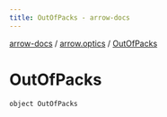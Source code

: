 ```yaml
---
title: OutOfPacks - arrow-docs
---
```


[arrow-docs](../index.html) / [arrow.optics](index.html) / [OutOfPacks](./-out-of-packs.html)

# OutOfPacks

`object OutOfPacks`